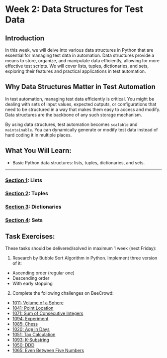 # Week 2: Data Structures for Test Data

## Introduction

In this week, we will delve into various data structures in Python that are essential for managing test data in automation. Data structures provide a means to store, organize, and manipulate data efficiently, allowing for more effective test scripts. We will cover lists, tuples, dictionaries, and sets, exploring their features and practical applications in test automation.

## Why Data Structures Matter in Test Automation

In test automation, managing test data efficiently is critical. You might be dealing with sets of input values, expected outputs, or configurations that need to be structured in a way that makes them easy to access and modify. Data structures are the backbone of any such storage mechanism.

By using data structures, test automation becomes `scalable` and `maintainable`. You can dynamically generate or modify test data instead of hard coding it in multiple places.


## What You Will Learn:
- Basic Python data structures: lists, tuples, dictionaries, and sets.

---


### [Section 1](section01.md): Lists

### [Section 2](section02.md): Tuples

### [Section 3](section03.md): Dictionaries

### [Section 4](section04.md): Sets


## Task Exercises:

These tasks should be delivered/solved in maximum 1 week (next Friday):

1. Research by Bubble Sort Algorithm in Python. Implement three version of it:
- Ascending order (regular one)
- Descending order
- With early stopping

2. Complete the following challenges on BeeCrowd:
- [1011: Volume of a Sphere](https://judge.beecrowd.com/en/problems/view/1011)
- [1041: Point Location](https://judge.beecrowd.com/en/problems/view/1041)
- [1071: Sum of Consecutive Integers](https://judge.beecrowd.com/en/problems/view/1071)
- [1094: Experiment](https://judge.beecrowd.com/en/problems/view/1094)
- [1085: Chess](https://judge.beecrowd.com/en/problems/view/1085)
- [1020: Age in Days](https://judge.beecrowd.com/en/problems/view/1020)
- [1051: Tax Calculation](https://judge.beecrowd.com/en/problems/view/1051)
- [1093: K-Substring](https://judge.beecrowd.com/en/problems/view/1093)
- [1050: DDD](https://judge.beecrowd.com/en/problems/view/1050)
- [1065: Even Between Five Numbers](https://judge.beecrowd.com/en/problems/view/1065)
